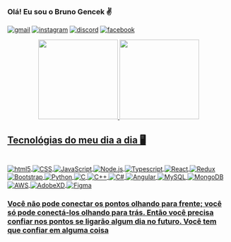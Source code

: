 ### Olá! Eu sou o Bruno Gencek ✌️
[![gmail](https://img.shields.io/badge/Gmail-D14836?style=for-the-badge&logo=gmail&logoColor=white)](bruno.josco@gmail.com)
[![instagram](https://img.shields.io/badge/Instagram-E4405F?style=for-the-badge&logo=instagram&logoColor=white)](https://www.instagram.com/bruhnno182/)
[![discord](https://img.shields.io/badge/Discord-7289DA?style=for-the-badge&logo=discord&logoColor=white)](Xcuse#2631)
[![facebook](https://img.shields.io/badge/Facebook-1877F2?style=for-the-badge&logo=facebook&logoColor=white)](https://www.facebook.com/brunnogcosta/)



<div align="center">
  <a href="https://github.com/bruhgen">
  <img height="180em" src="https://github-readme-stats.vercel.app/api?username=bruhgen&show_icons=true&theme=tokyonight&include_all_commits=true&count_private=true"/>
  <img height="180em" src="https://github-readme-stats.vercel.app/api/top-langs/?username=bruhgen&layout=compact&langs_count=7&theme=tokyonight"/>
</div>

## Tecnológias do meu dia a dia 🖥️

<div style="display: inline_block"><br/>
    <img align ="center" ali alt= "html5" src="https://img.shields.io/badge/HTML5-E34F26?style=for-the-badge&logo=html5&logoColor=white"/>
    <img align ="center" ali alt= "CSS" src="https://img.shields.io/badge/CSS-239120?&style=for-the-badge&logo=css3&logoColor=white"/>
    <img align ="center" ali alt= "JavaScript" src="https://img.shields.io/badge/JavaScript-F7DF1E?style=for-the-badge&logo=javascript&logoColor=black"/>
    <img align ="center" ali alt= "Node.js" src="https://img.shields.io/badge/Node.js-43853D?style=for-the-badge&logo=node.js&logoColor=white"/>
    <img align ="center" ali alt= "Typescript" src="https://img.shields.io/badge/TypeScript-007ACC?style=for-the-badge&logo=typescript&logoColor=white"/>
    <img align ="center" ali alt= "React" src="https://img.shields.io/badge/React-20232A?style=for-the-badge&logo=react&logoColor=61DAFB"/>
    <img align ="center" ali alt= "Redux" src="https://img.shields.io/badge/Redux-593D88?style=for-the-badge&logo=redux&logoColor=white"/>
    <img align ="center" ali alt= "Bootstrap" src="https://img.shields.io/badge/Bootstrap-563D7C?style=for-the-badge&logo=bootstrap&logoColor=white"/> 
    <img align ="center" ali alt= "Python" src="https://img.shields.io/badge/Python-14354C?style=for-the-badge&logo=python&logoColor=white"/>
    <img align ="center" ali alt= "C" src="https://img.shields.io/badge/C-00599C?style=for-the-badge&logo=c&logoColor=white"/>
    <img align ="center" ali alt= "C++" src="https://img.shields.io/badge/C%2B%2B-00599C?style=for-the-badge&logo=c%2B%2B&logoColor=white"/>
    <img align ="center" ali alt= "C#" src="https://img.shields.io/badge/C%23-239120?style=for-the-badge&logo=c-sharp&logoColor=white"/>
    <img align ="center" ali alt= "Angular" src="https://img.shields.io/badge/Angular-DD0031?style=for-the-badge&logo=angular&logoColor=white"/>
    <img align ="center" ali alt= "MySQL" src="https://img.shields.io/badge/MySQL-00000F?style=for-the-badge&logo=mysql&logoColor=white"/>
    <img align ="center" ali alt= "MongoDB" src="https://img.shields.io/badge/MongoDB-4EA94B?style=for-the-badge&logo=mongodb&logoColor=white"/>
    <img align ="center" ali alt= "AWS" src="https://img.shields.io/badge/Amazon_AWS-232F3E?style=for-the-badge&logo=amazon-aws&logoColor=white"/>
    <img align ="center" ali alt= "AdobeXD" src="https://img.shields.io/badge/Adobe%20XD-470137?style=for-the-badge&logo=Adobe%20XD&logoColor=#FF61F6"/>
    <img align ="center" ali alt= "Figma" src="https://img.shields.io/badge/Figma-F24E1E?style=for-the-badge&logo=figma&logoColor=white"/>
</div>




### Você não pode conectar os pontos olhando para frente; você só pode conectá-los olhando para trás. Então você precisa confiar nos pontos se ligarão algum dia no futuro. Você tem que confiar em alguma coisa
